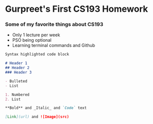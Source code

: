 # Gurpreet's First CS193 Homework

### Some of my favorite things about CS193
- Only 1 lecture per week
- PSO being optional
- Learning terminal commands and Github

```markdown
Syntax highlighted code block

# Header 1
## Header 2
### Header 3

- Bulleted
- List

1. Numbered
2. List

**Bold** and _Italic_ and `Code` text

[Link](url) and ![Image](src)
```

